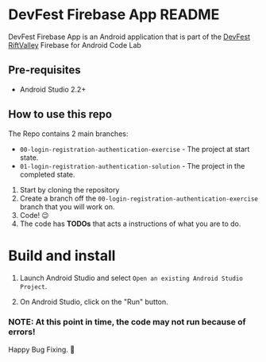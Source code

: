 DevFest Firebase App README
=====================================
DevFest Firebase App is an Android application that is part of the [DevFest RiftValley](https://devfestriftvalley.firebaseapp.com) Firebase for Android Code Lab


Pre-requisites
--------------

- Android Studio 2.2+


## How to use this repo
The Repo contains 2 main branches:
- `00-login-registration-authentication-exercise` - The project at start state.
- `01-login-registration-authentication-solution` - The project in the completed state.


1. Start by cloning the repository
2. Create a branch off the `00-login-registration-authentication-exercise` branch that you will work on.
3. Code! 😉
4. The code has **TODOs** that acts a instructions of what you are to do.

Build and install
=================
1. Launch Android Studio and select `Open an existing Android Studio Project`.

2. On Android Studio, click on the "Run" button.

### NOTE: At this point in time, the code may not run because of errors! 
Happy Bug Fixing. 👷
